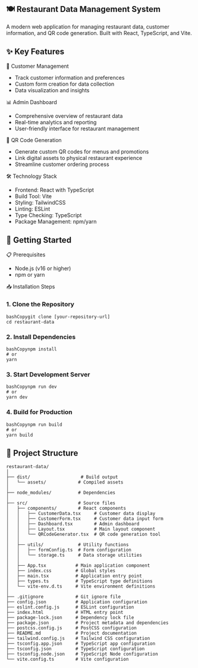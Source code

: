 ## 🍽️ Restaurant Data Management System
A modern web application for managing restaurant data, customer information, and QR code generation. Built with React, TypeScript, and Vite.
## ✨ Key Features
👥 Customer Management

- Track customer information and preferences
- Custom form creation for data collection
- Data visualization and insights

📊 Admin Dashboard

- Comprehensive overview of restaurant data
- Real-time analytics and reporting
- User-friendly interface for restaurant management

📱 QR Code Generation

- Generate custom QR codes for menus and promotions
- Link digital assets to physical restaurant experience
- Streamline customer ordering process

🛠️ Technology Stack

- Frontend: React with TypeScript
- Build Tool: Vite
- Styling: TailwindCSS
- Linting: ESLint
- Type Checking: TypeScript
- Package Management: npm/yarn

## 🚀 Getting Started
📋 Prerequisites

- Node.js (v16 or higher)
- npm or yarn

📥 Installation Steps

### 1. Clone the Repository
```
bashCopygit clone [your-repository-url]
cd restaurant-data
```

### 2. Install Dependencies
```
bashCopynpm install
# or
yarn
```

### 3. Start Development Server
```
bashCopynpm run dev
# or
yarn dev
```

### 4. Build for Production
```
bashCopynpm run build
# or
yarn build
```


## 📁 Project Structure
```
restaurant-data/
│
├── dist/                   # Build output
│   └── assets/            # Compiled assets
│
├── node_modules/          # Dependencies
│
├── src/                   # Source files
│   ├── components/        # React components
│   │   ├── CustomerData.tsx     # Customer data display
│   │   ├── CustomerForm.tsx     # Customer data input form
│   │   ├── Dashboard.tsx        # Admin dashboard
│   │   ├── Layout.tsx           # Main layout component
│   │   └── QRCodeGenerator.tsx  # QR code generation tool
│   │
│   ├── utils/             # Utility functions
│   │   ├── formConfig.ts  # Form configuration
│   │   └── storage.ts     # Data storage utilities
│   │
│   ├── App.tsx           # Main application component
│   ├── index.css         # Global styles
│   ├── main.tsx          # Application entry point
│   ├── types.ts          # TypeScript type definitions
│   └── vite-env.d.ts     # Vite environment definitions
│
├── .gitignore            # Git ignore file
├── config.json           # Application configuration
├── eslint.config.js      # ESLint configuration
├── index.html            # HTML entry point
├── package-lock.json     # Dependency lock file
├── package.json          # Project metadata and dependencies
├── postcss.config.js     # PostCSS configuration
├── README.md             # Project documentation
├── tailwind.config.js    # Tailwind CSS configuration
├── tsconfig.app.json     # TypeScript app configuration
├── tsconfig.json         # TypeScript configuration
├── tsconfig.node.json    # TypeScript Node configuration
└── vite.config.ts        # Vite configuration
```
